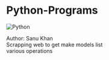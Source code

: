# Python-Programs

![Python](https://img.shields.io/badge/Python-3.10-brightgreen.svg)

 Author: Sanu Khan <br>
 Scrapping web to get make models list <br>
 various operations <br>